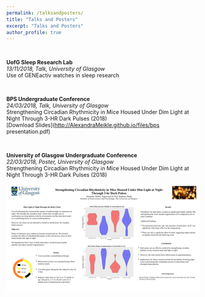 ```yaml
---
permalink: /talksandposters/
title: "Talks and Posters"
excerpt: "Talks and Posters"
author_profile: true
---
```


<br>

**UofG Sleep Research Lab**<br>
 *13/11/2018, Talk, University of Glasgow*
<br>
   Use of GENEactiv watches in sleep research

<br>

**BPS Undergraduate Conference**<br>
 *24/03/2018, Talk, University of Glasgow*
<br>
   Strengthening Circadian Rhythmicity in Mice Housed Under Dim Light at Night Through 3-HR Dark Pulses (2018) <br>
[Download Slides](http://AlexandraMeikle.github.io/files/bps presentation.pdf)

<br>

**University of Glasgow Undergraduate Conference**<br>
 *22/03/2018, Poster, University of Glasgow*
<br>
   Strengthening Circadian Rhythmicity in Mice Housed Under Dim Light at Night Through 3-HR Dark Pulses (2018)

<img style = "margin; 25px 25px 25px 25px;" img src='/images/dark_pulse_poster.png'>

